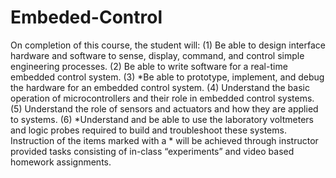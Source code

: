 # Embeded-Control
On completion of this course, the student will: 
(1) Be able to design interface hardware and software to sense, display, command, and control simple engineering processes. 
(2) Be able to write
    software for a real-time embedded control system. 
(3) *Be able to prototype, implement, and debug the hardware for an embedded control system. 
(4) Understand the basic operation of microcontrollers and their role
    in embedded control systems. 
(5) Understand the role of sensors and actuators and how they are applied to
    systems. 
(6) *Understand and be able to use the laboratory voltmeters and logic probes required to build and troubleshoot these systems.
    Instruction of the items marked with a * will be achieved through instructor provided tasks consisting of
    in-class “experiments” and video based homework assignments.
